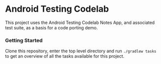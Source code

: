 # Android Testing Codelab

This project uses the Android Testing Codelab Notes App, and associated test suite, as a basis for a code porting demo.

### Getting Started

Clone this repository, enter the top level directory and run <code>./gradlew tasks</code> to get an overview of all the tasks available for this project.
